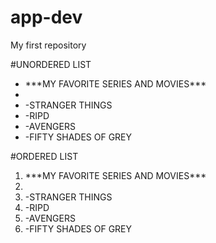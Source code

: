 # app-dev
My first repository

#UNORDERED LIST
<ul>
  <li>***MY FAVORITE SERIES AND MOVIES***<li/>
  <li>-STRANGER THINGS</li>
  <li>-RIPD</li>
  <li>-AVENGERS</li>
  <li>-FIFTY SHADES OF GREY</li>
</ul>

#ORDERED LIST
<ol>
  <li>***MY FAVORITE SERIES AND MOVIES***<li/>
  <li>-STRANGER THINGS</li>
  <li>-RIPD</li>
  <li>-AVENGERS</li>
  <li>-FIFTY SHADES OF GREY</li>
</ol>

